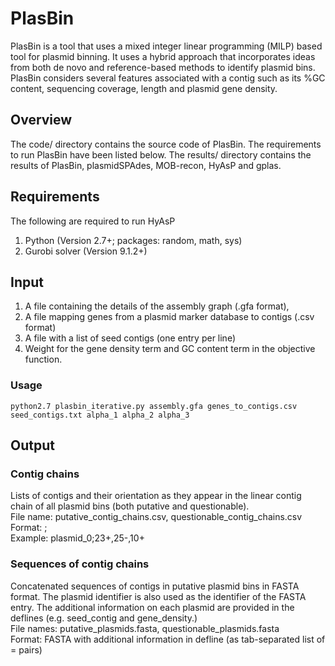 # PlasBin
PlasBin is a tool that uses a mixed integer linear programming (MILP) based tool for plasmid binning. It uses a hybrid approach that incorporates ideas from both de novo and reference-based methods to identify plasmid bins. PlasBin considers several features associated with a contig such as
its %GC content, sequencing coverage, length and plasmid gene density.

## Overview
The code/ directory contains the source code of PlasBin. The requirements to run PlasBin have been listed below. The results/ directory contains the results of PlasBin, plasmidSPAdes, MOB-recon, HyAsP and gplas.

## Requirements
The following are required to run HyAsP
1. Python (Version 2.7+; packages: random, math, sys)
2. Gurobi solver (Version 9.1.2+)

## Input
1. A file containing the details of the assembly graph (.gfa format), 
2. A file mapping genes from a plasmid marker database to contigs (.csv format)
3. A file with a list of seed contigs (one entry per line) 
4. Weight for the gene density term and GC content term in the objective function.

### Usage
```
python2.7 plasbin_iterative.py assembly.gfa genes_to_contigs.csv seed_contigs.txt alpha_1 alpha_2 alpha_3
```

## Output
### Contig chains
Lists of contigs and their orientation as they appear in the linear contig chain of all plasmid bins (both putative and questionable).<br/>
File name: putative_contig_chains.csv, questionable_contig_chains.csv<br/>
Format: <plasmid id>;<comma-separated list of contigs with orientation><br/>
Example: plasmid_0;23+,25-,10+<br/>

### Sequences of contig chains<br/>
Concatenated sequences of contigs in putative plasmid bins in FASTA format. The plasmid identifier is also used as the identifier of the FASTA entry. The additional information on each plasmid are provided in the deflines (e.g. seed_contig and gene_density.)<br/>
File names: putative_plasmids.fasta, questionable_plasmids.fasta<br/>
Format: FASTA with additional information in defline (as tab-separated list of <property>=<value> pairs)<br/>

